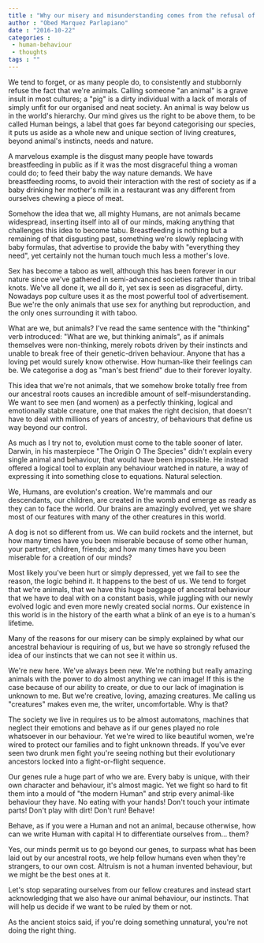 ```yaml
---
title : "Why our misery and misunderstanding comes from the refusal of our instincts."
author : "Obed Marquez Parlapiano"
date : "2016-10-22"
categories : 
 - human-behaviour
 - thoughts
tags : ""
---
```


We tend to forget, or as many people do, to consistently and stubbornly refuse the fact that we're animals. Calling someone "an animal" is a grave insult in most cultures; a "pig" is a dirty individual with a lack of morals of simply unfit for our organised and neat society. An animal is way below us in the world's hierarchy. Our mind gives us the right to be above them, to be called Human beings, a label that goes far beyond categorising our species, it puts us aside as a whole new and unique section of living creatures, beyond animal's instincts, needs and nature.

A marvelous example is the disgust many people have towards breastfeeding in public as if it was the most disgraceful thing a woman could do; to feed their baby the way nature demands. We have breastfeeding rooms, to avoid their interaction with the rest of society as if a baby drinking her mother's milk in a restaurant was any different from ourselves chewing a piece of meat.

Somehow the idea that we, all mighty Humans, are not animals became widespread, inserting itself into all of our minds, making anything that challenges this idea to become tabu. Breastfeeding is nothing but a remaining of that disgusting past, something we're slowly replacing with baby formulas, that advertise to provide the baby with "everything they need", yet certainly not the human touch much less a mother's love.

Sex has become a taboo as well, although this has been forever in our nature since we've gathered in semi-advanced societies rather than in tribal knots. We've all done it, we all do it, yet sex is seen as disgraceful, dirty. Nowadays pop culture uses it as the most powerful tool of advertisement. Bue we're the only animals that use sex for anything but reproduction, and the only ones surrounding it with taboo.

What are we, but animals? I've read the same sentence with the "thinking" verb introduced: "What are we, but thinking animals", as if animals themselves were non-thinking, merely robots driven by their instincts and unable to break free of their genetic-driven behaviour. Anyone that has a loving pet would surely know otherwise. How human-like their feelings can be. We categorise a dog as "man's best friend" due to their forever loyalty.

This idea that we're not animals, that we somehow broke totally free from our ancestral roots causes an incredible amount of self-misunderstanding. We want to see men (and women) as a perfectly thinking, logical and emotionally stable creature, one that makes the right decision, that doesn't have to deal with millions of years of ancestry, of behaviours that define us way beyond our control.

As much as I try not to, evolution must come to the table sooner of later. Darwin, in his masterpiece "The Origin O The Species" didn't explain every single animal and behaviour, that would have been impossible. He instead offered a logical tool to explain any behaviour watched in nature, a way of expressing it into something close to equations. Natural selection.

We, Humans, are evolution's creation. We're mammals and our descendants, our children, are created in the womb and emerge as ready as they can to face the world. Our brains are amazingly evolved, yet we share most of our features with many of the other creatures in this world.

A dog is not so different from us. We can build rockets and the internet, but how many times have you been miserable because of some other human, your partner, children, friends; and how many times have you been miserable for a creation of our minds?

Most likely you've been hurt or simply depressed, yet we fail to see the reason, the logic behind it. It happens to the best of us. We tend to forget that we're animals, that we have this huge baggage of ancestral behaviour that we have to deal with on a constant basis, while juggling with our newly evolved logic and even more newly created social norms. Our existence in this world is in the history of the earth what a blink of an eye is to a human's lifetime.

Many of the reasons for our misery can be simply explained by what our ancestral behaviour is requiring of us, but we have so strongly refused the idea of our instincts that we can not see it within us.

We're new here. We've always been new. We're nothing but really amazing animals with the power to do almost anything we can image! If this is the case because of our ability to create, or due to our lack of imagination is unknown to me. But we're creative, loving, amazing creatures. Me calling us "creatures" makes even me, the writer, uncomfortable. Why is that?

The society we live in requires us to be almost automatons, machines that neglect their emotions and behave as if our genes played no role whatsoever in our behaviour. Yet we're wired to like beautiful women, we're wired to protect our families and to fight unknown threads. If you've ever seen two drunk men fight you're seeing nothing but their evolutionary ancestors locked into a fight-or-flight sequence.

Our genes rule a huge part of who we are. Every baby is unique, with their own character and behaviour, it's almost magic. Yet we fight so hard to fit them into a mould of "the modern Human" and strip every animal-like behaviour they have. No eating with your hands! Don't touch your intimate parts! Don't play with dirt! Don't run! Behave!

Behave, as if you were a Human and not an animal, because otherwise, how can we write Human with capital H to differentiate ourselves from... them?

Yes, our minds permit us to go beyond our genes, to surpass what has been laid out by our ancestral roots, we help fellow humans even when they're strangers, to our own cost. Altruism is not a human invented behaviour, but we might be the best ones at it.

Let's stop separating ourselves from our fellow creatures and instead start acknowledging that we also have our animal behaviour, our instincts. That will help us decide if we want to be ruled by them or not.

As the ancient stoics said, if you're doing something unnatural, you're not doing the right thing.
